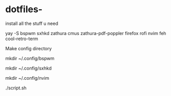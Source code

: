 # dotfiles-
install all the stuff u need

yay -S bspwm sxhkd zathura cmus zathura-pdf-poppler firefox rofi nvim feh cool-retro-term

Make config directory

mkdir ~/.config/bspwm

mkdir ~/.config/sxhkd

mkdir ~/.config/nvim

./script.sh
